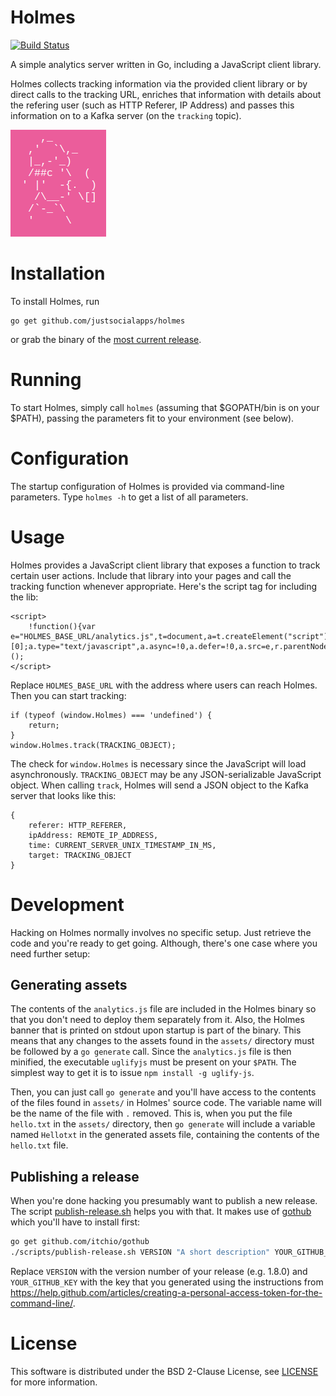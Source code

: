 # Holmes

[![Build Status](https://travis-ci.org/justsocialapps/holmes.svg?branch=master)](https://travis-ci.org/justsocialapps/holmes)

A simple analytics server written in Go, including a JavaScript client library.

Holmes collects tracking information via the provided client library or by
direct calls to the tracking URL, enriches that information with details about
the refering user (such as HTTP Referer, IP Address) and passes this information
on to a Kafka server (on the `tracking` topic).

![](./holmes-logo.png "Holmes logo")

# Installation

To install Holmes, run 

```
go get github.com/justsocialapps/holmes
```

or grab the binary of the [most current
release](https://github.com/justsocialapps/holmes/releases).

# Running

To start Holmes, simply call `holmes` (assuming that $GOPATH/bin is on your
$PATH), passing the parameters fit to your environment (see below).

# Configuration

The startup configuration of Holmes is provided via command-line parameters.
Type `holmes -h` to get a list of all parameters.

# Usage

Holmes provides a JavaScript client library that exposes a function to track
certain user actions. Include that library into your pages and call the tracking
function whenever appropriate. Here's the script tag for including the lib:
```
<script>
    !function(){var e="HOLMES_BASE_URL/analytics.js",t=document,a=t.createElement("script"),r=t.getElementsByTagName("script")[0];a.type="text/javascript",a.async=!0,a.defer=!0,a.src=e,r.parentNode.insertBefore(a,r)}();
</script>
```

Replace `HOLMES_BASE_URL` with the address where users can reach Holmes. Then
you can start tracking:

```
if (typeof (window.Holmes) === 'undefined') {
    return;
}
window.Holmes.track(TRACKING_OBJECT);
```

The check for `window.Holmes` is necessary since the JavaScript will load
asynchronously. `TRACKING_OBJECT` may be any JSON-serializable JavaScript
object. When calling `track`, Holmes will send a JSON object to the Kafka server
that looks like this:

```
{
    referer: HTTP_REFERER,
    ipAddress: REMOTE_IP_ADDRESS,
    time: CURRENT_SERVER_UNIX_TIMESTAMP_IN_MS,
    target: TRACKING_OBJECT
}
```

# Development

Hacking on Holmes normally involves no specific setup. Just retrieve the code
and you're ready to get going. Although, there's one case where you need further
setup:

## Generating assets

The contents of the `analytics.js` file are included in the Holmes binary so
that you don't need to deploy them separately from it. Also, the Holmes banner
that is printed on stdout upon startup is part of the binary. This means that
any changes to the assets found in the `assets/` directory must be followed by a
`go generate` call. Since the `analytics.js` file is then minified, the
executable `uglifyjs` must be present on your `$PATH`. The simplest way to get
it is to issue `npm install -g uglify-js`.

Then, you can just call `go generate` and you'll have access to the contents of
the files found in `assets/` in Holmes' source code. The variable name will be
the name of the file with `.` removed. This is, when you put the file
`hello.txt` in the `assets/` directory, then `go generate` will include a
variable named `Hellotxt` in the generated assets file, containing the contents
of the `hello.txt` file.

## Publishing a release

When you're done hacking you presumably want to publish a new release. The
script [publish-release.sh](scripts/publish-release.sh) helps you with that. It
makes use of [gothub](github.com/itchio/gothub) which you'll have to install
first:

```sh
go get github.com/itchio/gothub
./scripts/publish-release.sh VERSION "A short description" YOUR_GITHUB_KEY
```

Replace `VERSION` with the version number of your release (e.g. 1.8.0) and
`YOUR_GITHUB_KEY` with the key that you generated using the instructions from
https://help.github.com/articles/creating-a-personal-access-token-for-the-command-line/.

# License

This software is distributed under the BSD 2-Clause License, see
[LICENSE](LICENSE) for more information.
